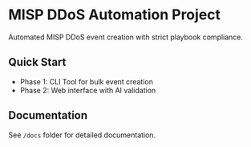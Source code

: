 # MISP DDoS Automation Project

Automated MISP DDoS event creation with strict playbook compliance.

## Quick Start
- Phase 1: CLI Tool for bulk event creation
- Phase 2: Web interface with AI validation

## Documentation
See `/docs` folder for detailed documentation.